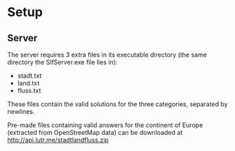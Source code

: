 # Setup

## Server

The server requires 3 extra files in its executable directory (the same directory the SlfServer.exe file lies in):

* stadt.txt
* land.txt
* fluss.txt

These files contain the valid solutions for the three categories, separated by newlines.

Pre-made files containing valid answers for the continent of Europe (extracted from OpenStreetMap data) can be
downloaded at http://api.lutr.me/stadtlandfluss.zip
